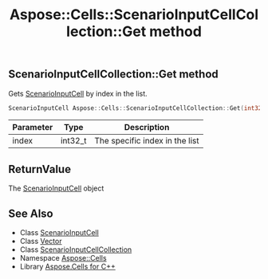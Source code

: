 ﻿---
title: Aspose::Cells::ScenarioInputCellCollection::Get method
linktitle: Get
second_title: Aspose.Cells for C++ API Reference
description: 'Aspose::Cells::ScenarioInputCellCollection::Get method. Gets ScenarioInputCell by index in the list in C++.'
type: docs
weight: 600
url: /cpp/aspose.cells/scenarioinputcellcollection/get/
---
## ScenarioInputCellCollection::Get method


Gets [ScenarioInputCell](../../scenarioinputcell/) by index in the list.

```cpp
ScenarioInputCell Aspose::Cells::ScenarioInputCellCollection::Get(int32_t index)
```


| Parameter | Type | Description |
| --- | --- | --- |
| index | int32_t | The specific index in the list |

## ReturnValue

The [ScenarioInputCell](../../scenarioinputcell/) object

## See Also

* Class [ScenarioInputCell](../../scenarioinputcell/)
* Class [Vector](../../vector/)
* Class [ScenarioInputCellCollection](../)
* Namespace [Aspose::Cells](../../)
* Library [Aspose.Cells for C++](../../../)
